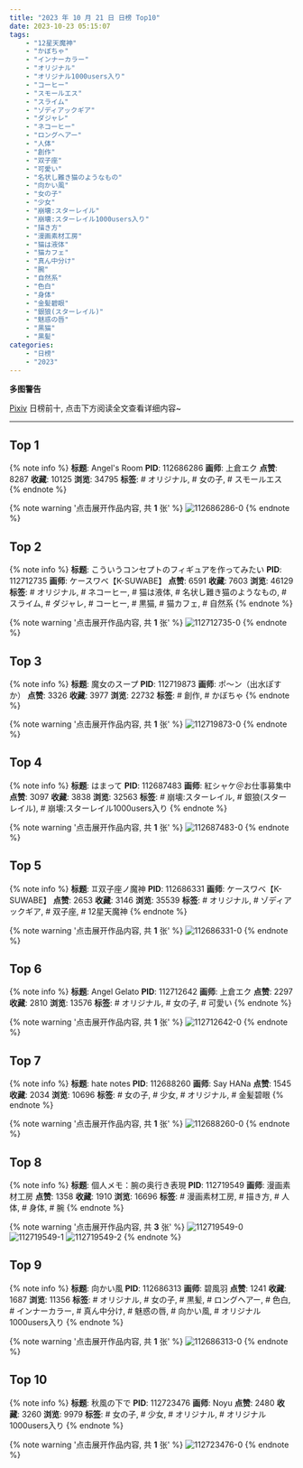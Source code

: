 ```yaml
---
title: "2023 年 10 月 21 日 日榜 Top10"
date: 2023-10-23 05:15:07
tags:
    - "12星天魔神"
    - "かぼちゃ"
    - "インナーカラー"
    - "オリジナル"
    - "オリジナル1000users入り"
    - "コーヒー"
    - "スモールエス"
    - "スライム"
    - "ゾディアックギア"
    - "ダジャレ"
    - "ネコーヒー"
    - "ロングヘアー"
    - "人体"
    - "創作"
    - "双子座"
    - "可愛い"
    - "名状し難き猫のようなもの"
    - "向かい風"
    - "女の子"
    - "少女"
    - "崩壊:スターレイル"
    - "崩壊:スターレイル1000users入り"
    - "描き方"
    - "漫画素材工房"
    - "猫は液体"
    - "猫カフェ"
    - "真ん中分け"
    - "腕"
    - "自然系"
    - "色白"
    - "身体"
    - "金髪碧眼"
    - "銀狼(スターレイル)"
    - "魅惑の唇"
    - "黒猫"
    - "黒髪"
categories:
    - "日榜"
    - "2023"
---
```


<i class="fa fa-triangle-exclamation"></i>**多图警告**<i class="fa fa-triangle-exclamation"></i>

[Pixiv](https://www.pixiv.net/) 日榜前十, 点击下方阅读全文查看详细内容~

<!-- more -->

---

## Top 1

{% note info %}
**标题**: Angel's Room
**PID**: 112686286 **画师**: 上倉エク
**点赞**: 8287 **收藏**: 10125 **浏览**: 34795
**标签**: # オリジナル, # 女の子, # スモールエス
{% endnote %}

{% note warning '点击展开作品内容, 共 **1** 张' %}
![112686286-0](https://i.pixiv.re/img-original/img/2023/10/20/00/00/13/112686286_p0.jpg)
{% endnote %}

## Top 2

{% note info %}
**标题**: こういうコンセプトのフィギュアを作ってみたい
**PID**: 112712735 **画师**: ケースワベ【K-SUWABE】
**点赞**: 6591 **收藏**: 7603 **浏览**: 46129
**标签**: # オリジナル, # ネコーヒー, # 猫は液体, # 名状し難き猫のようなもの, # スライム, # ダジャレ, # コーヒー, # 黒猫, # 猫カフェ, # 自然系
{% endnote %}

{% note warning '点击展开作品内容, 共 **1** 张' %}
![112712735-0](https://i.pixiv.re/img-original/img/2023/10/21/00/00/26/112712735_p0.jpg)
{% endnote %}

## Top 3

{% note info %}
**标题**: 魔女のスープ
**PID**: 112719873 **画师**: ポ～ン（出水ぽすか）
**点赞**: 3326 **收藏**: 3977 **浏览**: 22732
**标签**: # 創作, # かぼちゃ
{% endnote %}

{% note warning '点击展开作品内容, 共 **1** 张' %}
![112719873-0](https://i.pixiv.re/img-original/img/2023/10/21/07/30/00/112719873_p0.jpg)
{% endnote %}

## Top 4

{% note info %}
**标题**: はまって
**PID**: 112687483 **画师**: 紅シャケ＠お仕事募集中
**点赞**: 3097 **收藏**: 3838 **浏览**: 32563
**标签**: # 崩壊:スターレイル, # 銀狼(スターレイル), # 崩壊:スターレイル1000users入り
{% endnote %}

{% note warning '点击展开作品内容, 共 **1** 张' %}
![112687483-0](https://i.pixiv.re/img-original/img/2023/10/20/00/32/29/112687483_p0.jpg)
{% endnote %}

## Top 5

{% note info %}
**标题**: ♊双子座ノ魔神
**PID**: 112686331 **画师**: ケースワベ【K-SUWABE】
**点赞**: 2653 **收藏**: 3146 **浏览**: 35539
**标签**: # オリジナル, # ゾディアックギア, # 双子座, # 12星天魔神
{% endnote %}

{% note warning '点击展开作品内容, 共 **1** 张' %}
![112686331-0](https://i.pixiv.re/img-original/img/2023/10/20/00/00/21/112686331_p0.jpg)
{% endnote %}

## Top 6

{% note info %}
**标题**: Angel Gelato
**PID**: 112712642 **画师**: 上倉エク
**点赞**: 2297 **收藏**: 2810 **浏览**: 13576
**标签**: # オリジナル, # 女の子, # 可愛い
{% endnote %}

{% note warning '点击展开作品内容, 共 **1** 张' %}
![112712642-0](https://i.pixiv.re/img-original/img/2023/10/21/00/00/09/112712642_p0.jpg)
{% endnote %}

## Top 7

{% note info %}
**标题**: hate notes
**PID**: 112688260 **画师**: Say HANa
**点赞**: 1545 **收藏**: 2034 **浏览**: 10696
**标签**: # 女の子, # 少女, # オリジナル, # 金髪碧眼
{% endnote %}

{% note warning '点击展开作品内容, 共 **1** 张' %}
![112688260-0](https://i.pixiv.re/img-original/img/2023/10/20/01/05/49/112688260_p0.png)
{% endnote %}

## Top 8

{% note info %}
**标题**: 個人メモ：腕の奥行き表現
**PID**: 112719549 **画师**: 漫画素材工房
**点赞**: 1358 **收藏**: 1910 **浏览**: 16696
**标签**: # 漫画素材工房, # 描き方, # 人体, # 身体, # 腕
{% endnote %}

{% note warning '点击展开作品内容, 共 **3** 张' %}
![112719549-0](https://i.pixiv.re/img-original/img/2023/10/21/07/00/06/112719549_p0.jpg)
![112719549-1](https://i.pixiv.re/img-original/img/2023/10/21/07/00/06/112719549_p1.jpg)
![112719549-2](https://i.pixiv.re/img-original/img/2023/10/21/07/00/06/112719549_p2.jpg)
{% endnote %}

## Top 9

{% note info %}
**标题**: 向かい風
**PID**: 112686313 **画师**: 碧風羽
**点赞**: 1241 **收藏**: 1687 **浏览**: 11356
**标签**: # オリジナル, # 女の子, # 黒髪, # ロングヘアー, # 色白, # インナーカラー, # 真ん中分け, # 魅惑の唇, # 向かい風, # オリジナル1000users入り
{% endnote %}

{% note warning '点击展开作品内容, 共 **1** 张' %}
![112686313-0](https://i.pixiv.re/img-original/img/2023/10/20/00/00/18/112686313_p0.jpg)
{% endnote %}

## Top 10

{% note info %}
**标题**: 秋風の下で
**PID**: 112723476 **画师**: Noyu
**点赞**: 2480 **收藏**: 3260 **浏览**: 9979
**标签**: # 女の子, # 少女, # オリジナル, # オリジナル1000users入り
{% endnote %}

{% note warning '点击展开作品内容, 共 **1** 张' %}
![112723476-0](https://i.pixiv.re/img-original/img/2023/10/21/11/34/25/112723476_p0.jpg)
{% endnote %}
